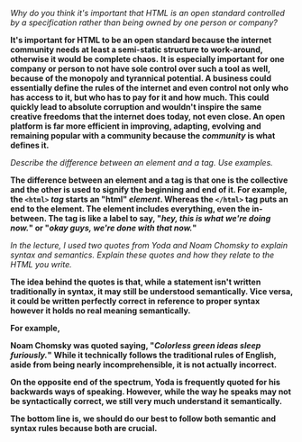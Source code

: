 *Why do you think it's important that HTML is an open standard controlled by a specification rather than being owned by one person or company?*

**It's important for HTML to be an open standard because the internet community needs at least a semi-static structure to work-around, otherwise it would be complete chaos.**
**It is especially important for one company or person to not have sole control over such a tool as well, because of the monopoly and tyrannical potential. A business could essentially define the rules of the internet and even control not only who has access to it, but who has to pay for it and how much. This could quickly lead to absolute corruption and wouldn't inspire the same creative freedoms that the internet does today, not even close. An open platform is far more efficient in improving, adapting, evolving and remaining popular with a community because the *community* is what defines it.**

*Describe the difference between an element and a tag. Use examples.*

**The difference between an element and a tag is that one is the collective and the other is used to signify the beginning and end of it. For example, the ```<html>``` *tag* starts an "html" *element*. Whereas the ```</html>``` tag puts an end to the element. The element includes everything, even the in-between. The tag is like a label to say, "*hey, this is what we're doing now.*" or "*okay guys, we're done with that now.*"**

*In the lecture, I used two quotes from Yoda and Noam Chomsky to explain syntax and semantics. Explain these quotes and how they relate to the HTML you write.*

**The idea behind the quotes is that, while a statement isn't written traditionally in syntax, it may still be understood semantically. Vice versa, it could be written perfectly correct in reference to proper syntax however it holds no real meaning semantically.**

**For example,**

**Noam Chomsky was quoted saying, "*Colorless green ideas sleep furiously.*"**
**While it technically follows the traditional rules of English, aside from being nearly incomprehensible, it is not actually incorrect.**

**On the opposite end of the spectrum, Yoda is frequently quoted for his backwards ways of speaking. However, while the way he speaks may not be syntactically correct, we still very much understand it semantically.**

**The bottom line is, we should do our best to follow both semantic and syntax rules because both are crucial.**
